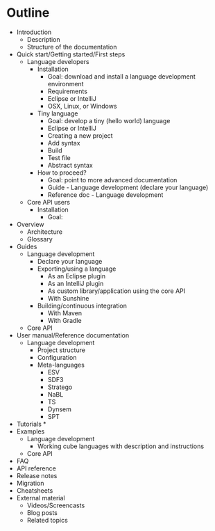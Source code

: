 # Outline

* Introduction
  * Description
  * Structure of the documentation
* Quick start/Getting started/First steps
  * Language developers
    * Installation
      * Goal: download and install a language development environment
      * Requirements
      * Eclipse or IntelliJ
      * OSX, Linux, or Windows
    * Tiny language
      * Goal: develop a tiny (hello world) language
      * Eclipse or IntelliJ
      * Creating a new project
      * Add syntax
      * Build
      * Test file
      * Abstract syntax
    * How to proceed?
      * Goal: point to more advanced documentation
      * Guide - Language development (declare your language)
      * Reference doc - Language development
  * Core API users
    * Installation
      * Goal:
* Overview
  * Architecture
  * Glossary
* Guides
  * Language development
    * Declare your language
    * Exporting/using a language
      * As an Eclipse plugin
      * As an IntelliJ plugin
      * As custom library/application using the core API
      * With Sunshine
    * Building/continuous integration
      * With Maven
      * With Gradle
  * Core API
* User manual/Reference documentation
  * Language development
    * Project structure
    * Configuration
    * Meta-languages
      * ESV
      * SDF3
      * Stratego
      * NaBL
      * TS
      * Dynsem
      * SPT
* Tutorials
  *
* Examples
  * Language development
    * Working cube languages with description and instructions
  * Core API
* FAQ
* API reference
* Release notes
* Migration
* Cheatsheets
* External material
  * Videos/Screencasts
  * Blog posts
  * Related topics
